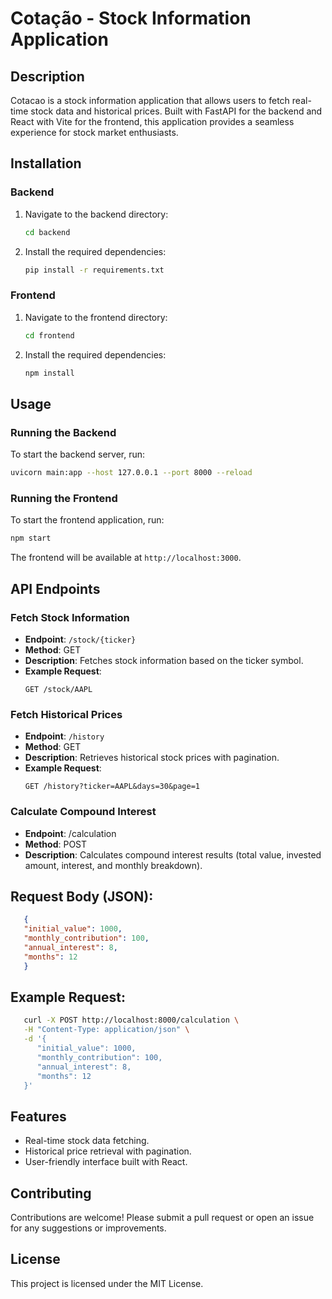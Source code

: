 # Cotação - Stock Information Application

## Description
Cotacao is a stock information application that allows users to fetch real-time stock data and historical prices. Built with FastAPI for the backend and React with Vite for the frontend, this application provides a seamless experience for stock market enthusiasts.

## Installation

### Backend
1. Navigate to the backend directory:
   ```bash
   cd backend
   ```
2. Install the required dependencies:
   ```bash
   pip install -r requirements.txt
   ```

### Frontend
1. Navigate to the frontend directory:
   ```bash
   cd frontend
   ```
2. Install the required dependencies:
   ```bash
   npm install
   ```

## Usage

### Running the Backend
To start the backend server, run:
```bash
uvicorn main:app --host 127.0.0.1 --port 8000 --reload
```

### Running the Frontend
To start the frontend application, run:
```bash
npm start
```
The frontend will be available at `http://localhost:3000`.

## API Endpoints

### Fetch Stock Information
- **Endpoint**: `/stock/{ticker}`
- **Method**: GET
- **Description**: Fetches stock information based on the ticker symbol.
- **Example Request**: 
  ```
  GET /stock/AAPL
  ```

### Fetch Historical Prices
- **Endpoint**: `/history`
- **Method**: GET
- **Description**: Retrieves historical stock prices with pagination.
- **Example Request**: 
  ```
  GET /history?ticker=AAPL&days=30&page=1
  ```

### Calculate Compound Interest
- **Endpoint**: /calculation
- **Method**: POST
- **Description**: Calculates compound interest results (total value, invested amount, interest, and monthly breakdown).

## Request Body (JSON):

```json
   {
   "initial_value": 1000,
   "monthly_contribution": 100,
   "annual_interest": 8,
   "months": 12
   }
```

## Example Request:

```bash
   curl -X POST http://localhost:8000/calculation \
   -H "Content-Type: application/json" \
   -d '{
      "initial_value": 1000,
      "monthly_contribution": 100,
      "annual_interest": 8,
      "months": 12
   }'
```

## Features
- Real-time stock data fetching.
- Historical price retrieval with pagination.
- User-friendly interface built with React.

## Contributing
Contributions are welcome! Please submit a pull request or open an issue for any suggestions or improvements.

## License
This project is licensed under the MIT License.
